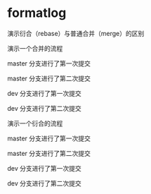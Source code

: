 # formatlog

演示衍合（rebase）与普通合并（merge）的区别

演示一个合并的流程

master 分支进行了第一次提交

master 分支进行了第二次提交

dev 分支进行了第一次提交

dev 分支进行了第二次提交

演示一个衍合的流程

master 分支进行了第一次提交

master 分支进行了第二次提交

dev 分支进行了第一次提交

dev 分支进行了第二次提交
